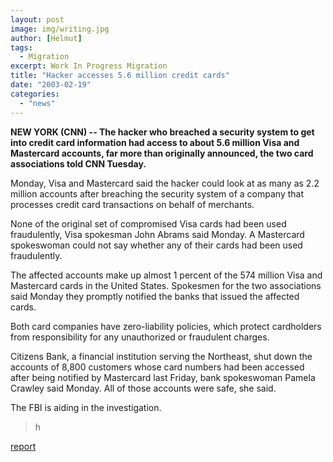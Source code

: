 ```yaml
---
layout: post
image: img/writing.jpg
author: [Helmut]
tags:
  - Migration
excerpt: Work In Progress Migration
title: "Hacker accesses 5.6 million credit cards"
date: "2003-02-19"
categories: 
  - "news"
---
```


**NEW YORK (CNN) -- The hacker who breached a security system to get into credit card information had access to about 5.6 million Visa and Mastercard accounts, far more than originally announced, the two card associations told CNN Tuesday.**

Monday, Visa and Mastercard said the hacker could look at as many as 2.2 million accounts after breaching the security system of a company that processes credit card transactions on behalf of merchants.

None of the original set of compromised Visa cards had been used fraudulently, Visa spokesman John Abrams said Monday. A Mastercard spokeswoman could not say whether any of their cards had been used fraudulently.

The affected accounts make up almost 1 percent of the 574 million Visa and Mastercard cards in the United States. Spokesmen for the two associations said Monday they promptly notified the banks that issued the affected cards.

Both card companies have zero-liability policies, which protect cardholders from responsibility for any unauthorized or fraudulent charges.

Citizens Bank, a financial institution serving the Northeast, shut down the accounts of 8,800 customers whose card numbers had been accessed after being notified by Mastercard last Friday, bank spokeswoman Pamela Crawley said Monday. All of those accounts were safe, she said.

The FBI is aiding in the investigation.

> h

[report](http://www.cnn.com/2003/TECH/02/17/creditcard.hack/index.html)
